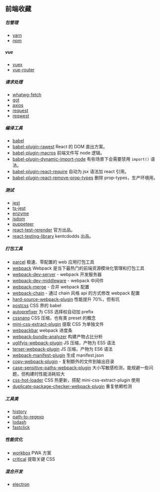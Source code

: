 ## 前端收藏

##### 包管理

* [yarn](https://github.com/yarnpkg/yarn)
* [npm](https://github.com/npm/cli)

##### vue

* [vuex](https://github.com/vuejs/vuex)
* [vue-router](https://github.com/vuejs/vue-router)

##### 请求处理

* [whatwg-fetch](https://github.com/github/fetch)
* [got](https://github.com/sindresorhus/got)
* [axios](https://github.com/axios/axios)
* [request](https://github.com/request/request)
* [reqwest](https://github.com/ded/reqwest)

##### 编译工具

* [babel](https://github.com/babel/babel)
* [babel-plugin-rawest](https://github.com/sokra/rawact) React 的 DOM 直出方案。
* [babel-plugin-macros](https://github.com/kentcdodds/babel-plugin-macros) 前端文件写 node 逻辑。
* [babel-plugin-dynamic-import-node](https://github.com/airbnb/babel-plugin-dynamic-import-node) 有些场景下会需要禁用 `import()` 语法。
* [babel-plugin-react-require](https://github.com/vslinko/babel-plugin-react-require) 自动为 jsx 语法加 react 引用。
* [babel-plugin-react-remove-prop-types](https://github.com/nkt/babel-plugin-react-remove-prop-types) 删除 prop-types，生产环境用。

##### 测试

* [jest](https://github.com/facebook/jest)
* [ts-jest](https://github.com/kulshekhar/ts-jest)
* [enzyme](https://github.com/airbnb/enzyme)
* [jsdom](https://github.com/jsdom/jsdom)
* [puppeteer](https://github.com/GoogleChrome/puppeteer)
* [react-test-rerender](https://github.com/facebook/react/tree/master/packages/react-test-renderer) 官方出品。
* [react-testing-library](https://github.com/kentcdodds/react-testing-library) kentcdodds 出品。

##### 打包工具

* [parcel](https://www.parceljs.cn) 极速、零配置的 web 应用打包工具
* [webpack](https://webpack.js.org) Webpack 是当下最热门的前端资源模块化管理和打包工具
* [webpack-dev-server](https://github.com/webpack/webpack-dev-server) - webpack 开发服务器
* [webpack-dev-middleware](https://github.com/webpack/webpack-dev-middleware) - webpack 中间件
* [webpack-merge](https://github.com/survivejs/webpack-merge) - 合并 webpack 配置
* [webpack-chain](https://github.com/neutrinojs/webpack-chain) - 通过 chain 风格 api 的方式修改 webpack 配置
* [hard-source-webpack-plugin](https://github.com/mzgoddard/hard-source-webpack-plugin) 性能提升 70%，但有坑
* [postcss](https://github.com/postcss/postcss) CSS 界的 babel
* [autoprefixer](https://github.com/postcss/autoprefixer) 为 CSS 选择权自动加 prefix
* [cssnano](https://github.com/cssnano/cssnano) CSS 压缩，也有类 preset 的概念
* [mini-css-extract-plugin](https://github.com/webpack-contrib/mini-css-extract-plugin) 提取 CSS 为单独文件
* [webpackbar](https://github.com/nuxt/webpackbar) webpack 进度条
* [webpack-bundle-analyzer](https://github.com/webpack-contrib/webpack-bundle-analyzer) 构建产物占比分析
* [uglifyjs-webpack-plugin](https://github.com/webpack-contrib/uglifyjs-webpack-plugin) JS 压缩，产物为 ES5 语法
* [terser-webpack-plugin](https://github.com/webpack-contrib/terser-webpack-plugin) JS 压缩，产物为 ES6 语法
* [webpack-manifest-plugin](https://github.com/danethurber/webpack-manifest-plugin) 生成 manifest.json
* [copy-webpack-plugin](https://github.com/webpack-contrib/copy-webpack-plugin) - 复制额外的文件到输出目录
* [case-sensitive-paths-webpack-plugin](https://github.com/Urthen/case-sensitive-paths-webpack-plugin) 大小写敏感检测，能规避一些问题，但构建时性能消耗较大
* [css-hot-loader](https://github.com/shepherdwind/css-hot-loader) CSS 热更新，搭配 mini-css-extract-plugin 使用
* [duplicate-package-checker-webpack-plugin](https://github.com/darrenscerri/duplicate-package-checker-webpack-plugin) 重复依赖检测

##### 工具类

* [history](https://github.com/ReactTraining/history)
* [path-to-regexp](https://github.com/pillarjs/path-to-regexp)
* [lodash](https://github.com/lodash/lodash)
* [fastclick](https://github.com/ftlabs/fastclick)

##### 性能优化

* [workbox](https://github.com/GoogleChrome/workbox) PWA 方案
* [critical](https://github.com/addyosmani/critical) 提取关键 CSS

##### 混合开发

* [electron](https://github.com/electron/electron)